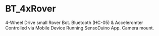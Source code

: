 # BT_4xRover
4-Wheel Drive small Rover Bot. Bluetooth (HC-05) &amp; Acceleromter Controlled via Mobile Device Running SensoDuino App. Camera mount. 

